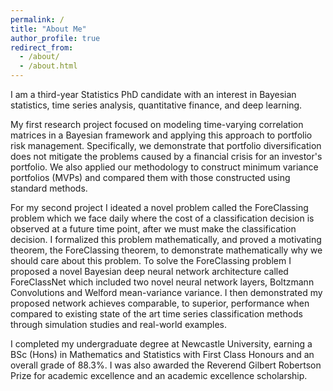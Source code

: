 ```yaml
---
permalink: /
title: "About Me"
author_profile: true
redirect_from: 
  - /about/
  - /about.html
---
```

I am a third-year Statistics PhD candidate with an interest in Bayesian statistics, time series analysis, quantitative finance, and deep learning.

My first research project focused on modeling time-varying correlation matrices in a Bayesian framework and applying this approach to portfolio risk management. Specifically, we demonstrate that portfolio diversification does not mitigate the problems caused by a financial crisis for an investor's portfolio. We also applied our methodology to construct minimum variance portfolios (MVPs) and compared them with those constructed using standard methods.

For my second project I ideated a novel problem called the ForeClassing problem which we face daily where the cost of a classification decision is observed at a future time point, after we must make the classification decision. I formalized this problem mathematically, and proved a motivating theorem, the ForeClassing theorem, to demonstrate mathematically why we should care about this problem. To solve the ForeClassing problem I proposed a novel Bayesian deep neural network architecture called ForeClassNet which included two novel neural network layers, Boltzmann Convolutions and Welford mean-variance variance. I then demonstrated my proposed network achieves comparable, to superior, performance when compared to existing state of the art time series classification methods through simulation studies and real-world examples.

I completed my undergraduate degree at Newcastle University, earning a BSc (Hons) in Mathematics and Statistics with First Class Honours and an overall grade of 88.3%. I was also awarded the Reverend Gilbert Robertson Prize for academic excellence and an academic excellence scholarship.
